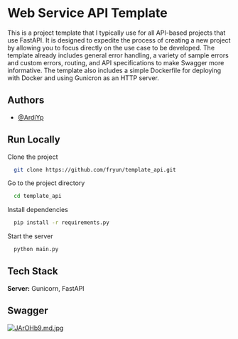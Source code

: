 
# Web Service API Template

This is a project template that I typically use for all API-based projects that use FastAPI. It is designed to expedite the process of creating a new project by allowing you to focus directly on the use case to be developed. The template already includes general error handling, a variety of sample errors and custom errors, routing, and API specifications to make Swagger more informative. The template also includes a simple Dockerfile for deploying with Docker and using Gunicron as an HTTP server.




## Authors

- [@ArdiYp](https://www.github.com/fryun)


## Run Locally

Clone the project

```bash
  git clone https://github.com/fryun/template_api.git
```

Go to the project directory

```bash
  cd template_api
```

Install dependencies

```bash
  pip install -r requirements.py
```

Start the server

```bash
  python main.py
```


## Tech Stack

**Server:** Gunicorn, FastAPI


## Swagger
[![JArOHb9.md.jpg](https://iili.io/JArOHb9.md.jpg)](https://freeimage.host/i/JArOHb9)

